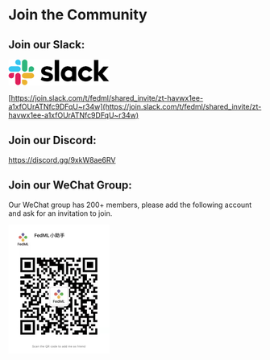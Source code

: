 # Join the Community


## Join our Slack:

<img src="./../_static/image/slack_logo.png" alt="drawing" style="width:200px;"/> 
<br />

[https://join.slack.com/t/fedml/shared_invite/zt-havwx1ee-a1xfOUrATNfc9DFqU~r34w](https://join.slack.com/t/fedml/shared_invite/zt-havwx1ee-a1xfOUrATNfc9DFqU~r34w)

## Join our Discord:
https://discord.gg/9xkW8ae6RV

## Join our WeChat Group:

Our WeChat group has 200+ members, please add the following account and ask for an invitation to join. 

<img src="./../_static/image/chaoyang-wechat.png" alt="drawing" style="width:200px;"/>

